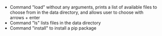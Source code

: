  * Command "load" without any arguments, prints a list of available files to choose from in the data directory, and allows user to choose with arrows + enter
 * Command "ls" lists files in the data directory
 * Command "install" to install a pip package